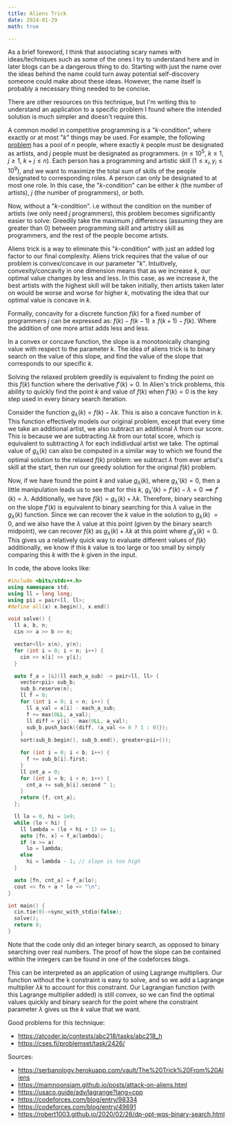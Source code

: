 ```yaml
---
title: Aliens Trick 
date: 2024-01-29
math: true

---
```

As a brief foreword, I think that associating scary names with ideas/techniques such as some of the ones I try to understand here and in later blogs can be a dangerous thing to do. Starting with just the name over the ideas behind the name could turn away potential self-discovery someone could make about these ideas. However, the name itself is probably a necessary thing needed to be concise.

There are other resources on this technique, but I'm writing this to understand an application to a specific problem I found where the intended solution is much simpler and doesn't require this. 

A common model in competitive programming is a "$k$-condition", where exactly or at most "$k$" things may be used. For example, the following [problem](https://cses.fi/problemset/task/2426/) has a pool of $n$ people, where exactly $k$ people must be designated as artists, and $j$ people must be designated as programmers. ($n \leq 10^{5}$, $k \geq 1$, $j \geq 1$, $k + j \leq n$). Each person has a programming and artistic skill ($1 \leq x_{i}, y_{i} \leq 10^{9}$), and we want to maximize the total sum of skills of the people designated to corresponding roles. A person can only be designated to at most one role. In this case, the "$k$-condition" can be either $k$ (the number of artists), $j$ (the number of programmers), or both.

Now, without a "$k$-condition". i.e without the condition on the number of artists (we only need $j$ programmers), this problem becomes significantly easier to solve: Greedily take the maximum $j$ differences (assuming they are greater than 0) between programming skill and artistry skill as programmers, and the rest of the people become artists.  

Aliens trick is a way to eliminate this "$k$-condition" with just an added log factor to our final complexity. Aliens trick requires that the value of our problem is convex/concave in our parameter "$k$". Intuitively, convexity/concavity in one dimension means that as we increase $k$, our optimal value changes by less and less. In this case, as we increase $k$, the best artists with the highest skill will be taken initially, then artists taken later on would be worse and worse for higher $k$, motivating the idea that our optimal value is concave in $k$.

Formally, concavity for a discrete function $f(k)$ for a fixed number of programmers $j$ can be expressed as:
  $f(k) - f(k - 1) \geq f(k + 1) - f(k)$. Where the addition of one more artist adds less and less.

In a convex or concave function, the slope is a monotonically changing value with respect to the parameter $k$. The idea of aliens trick is to binary search on the value of this slope, and find the value of the slope that corresponds to our specific $k$. 

Solving the relaxed problem greedily is equivalent to finding the point on this $f(k)$ function where the derivative $f'(k) = 0$. In Alien's trick problems, this ability to quickly find the point $k$ and value of $f(k)$ when $f'(k) = 0$ is the key step used in every binary search iteration.

Consider the function $g_{\lambda}(k) = f(k) - \lambda k$. This is also a concave function in $k$. This function effectively models our original problem, except that every time we take an additional artist, we also subtract an additional $\lambda$ from our score. This is because we are subtracting $\lambda k$ from our total score, which is equivalent to subtracting $\lambda$ for each indidivdual artist we take. The optimal value of $g_{\lambda}(k)$ can also be computed in a similar way to which we found the optimal solution to the relaxed $f(k)$ problem: we subtract $\lambda$ from ever artist's skill at the start, then run our greedy solution for the original $f(k)$ problem. 

Now, if we have found the point $k$ and value $g_{\lambda}(k)$, where $g_{\lambda}'(k) = 0$, then a little manipulation leads us to see that for this $k$, $g_{\lambda}'(k) = f'(k) - \lambda = 0 \implies f'(k) = \lambda.$ Additionally, we have $f(k) = g_{\lambda}(k) + \lambda k.$ Therefore, binary searching on the slope $f'(k)$ is equivalent to binary searching for this $\lambda$ value in the $g_{\lambda}(k)$ function. Since we can recover the $k$ value in the solution to $g_{\lambda}(k)$ $= 0$, and we also have the $\lambda$ value at this point (given by the binary search midpoint), we can recover $f(k)$ as $g_\lambda(k) + \lambda k$ at this point where $g'_{\lambda}(k) = 0.$ This gives us a relatively quick way to evaluate different values of $f(k)$ additionally, we know if this $k$ value is too large or too small by simply comparing this $k$ with the $k$ given in the input.

In code, the above looks like:

```cpp
#include <bits/stdc++.h>
using namespace std;
using ll = long long;
using pii = pair<ll, ll>;
#define all(x) x.begin(), x.end()

void solve() {
  ll a, b, n;
  cin >> a >> b >> n;

  vector<ll> x(n), y(n);
  for (int i = 0; i < n; i++) {
    cin >> x[i] >> y[i];
  }

  auto f_a = [&](ll each_a_sub) -> pair<ll, ll> {
    vector<pii> sub_b;
    sub_b.reserve(n);
    ll f = 0;
    for (int i = 0; i < n; i++) {
      ll a_val = x[i] - each_a_sub;
      f += max(0LL, a_val);
      ll diff = y[i] - max(0LL, a_val);
      sub_b.push_back({diff, (a_val <= 0 ? 1 : 0)});
    }
    sort(sub_b.begin(), sub_b.end(), greater<pii>());

    for (int i = 0; i < b; i++) {
      f += sub_b[i].first;
    }
    ll cnt_a = 0;
    for (int i = b; i < n; i++) {
      cnt_a += sub_b[i].second ^ 1;
    }
    return {f, cnt_a};
  };

  ll lo = 0, hi = 1e9;
  while (lo < hi) {
    ll lambda = (lo + hi + 1) >> 1;
    auto [fn, x] = f_a(lambda);
    if (x >= a)
      lo = lambda;
    else
      hi = lambda - 1; // slope is too high
  }

  auto [fn, cnt_a] = f_a(lo);
  cout << fn + a * lo << "\n";
}

int main() {
  cin.tie(0)->sync_with_stdio(false);
  solve();
  return 0;
}
```
Note that the code only did an integer binary search, as opposed to binary searching over real numbers. The proof of how the slope can be contained within the integers can be found in one of the codeforces blogs.

This can be interpreted as an application of using Lagrange multipliers. Our function without the k constraint is easy to solve, and so we add a Lagrange multiplier $\lambda k$ to account for this constraint. Our Lagrangian function (with this Lagrange multiplier added) is still convex, so we can find the optimal values quickly and binary search for the point where the constraint parameter $\lambda$ gives us the $k$ value that we want.

Good problems for this technique:  
- https://atcoder.jp/contests/abc218/tasks/abc218_h
- https://cses.fi/problemset/task/2426/ 


Sources:
- https://serbanology.herokuapp.com/vault/The%20Trick%20From%20Aliens
- https://mamnoonsiam.github.io/posts/attack-on-aliens.html
- https://usaco.guide/adv/lagrange?lang=cpp
- https://codeforces.com/blog/entry/98334
- https://codeforces.com/blog/entry/49691
- https://robert1003.github.io/2020/02/26/dp-opt-wqs-binary-search.html